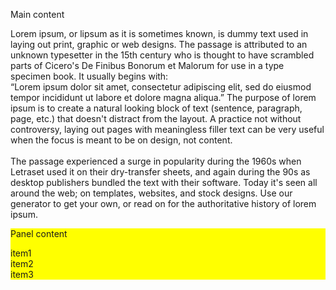 <m-expandable-layout :open="true">
            <div :style="{background: 'lightgrey'}"><p class="m-u--h3 m-u--no-margin">Main content</p>Lorem ipsum, or lipsum as it is sometimes known, is dummy text used in laying out print, graphic or web designs. The passage is attributed to an unknown typesetter in the 15th century who is thought to have scrambled parts of Cicero's De Finibus Bonorum et Malorum for use in a type specimen book. It usually begins with:<br/>
            “Lorem ipsum dolor sit amet, consectetur adipiscing elit, sed do eiusmod tempor incididunt ut labore et dolore magna aliqua.”
            The purpose of lorem ipsum is to create a natural looking block of text (sentence, paragraph, page, etc.) that doesn't distract from the layout. A practice not without controversy, laying out pages with meaningless filler text can be very useful when the focus is meant to be on design, not content.<br/><br/>
            The passage experienced a surge in popularity during the 1960s when Letraset used it on their dry-transfer sheets, and again during the 90s as desktop publishers bundled the text with their software. Today it's seen all around the web; on templates, websites, and stock designs. Use our generator to get your own, or read on for the authoritative history of lorem ipsum.</div>
            <div slot="panel"  style="background: yellow;"><p class="m-u--h3 m-u--no-margin">Panel content</p>item1<br/>item2<br/>item3</div>
        </m-expandable-layout>
